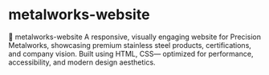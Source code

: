 # metalworks-website
🔧 metalworks-website A responsive, visually engaging website for Precision Metalworks, showcasing premium stainless steel products, certifications, and company vision. Built using HTML, CSS— optimized for performance, accessibility, and modern design aesthetics.
